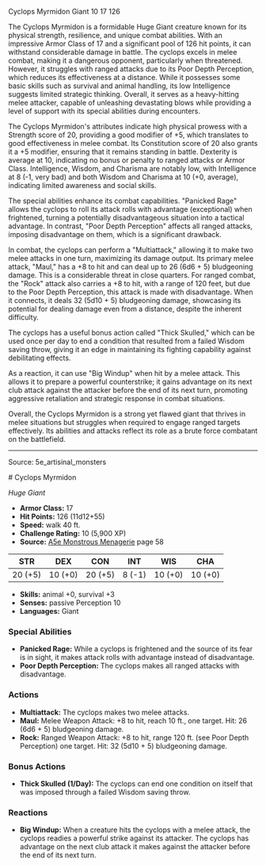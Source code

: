 <MonsterName/>Cyclops Myrmidon</MonsterName>
<CreatureType/>Giant</CreatureType>
<CR/>10</CR>
<AC/>17</AC>
<HP/>126</HP>
<summary>The Cyclops Myrmidon is a formidable Huge Giant creature known for its physical strength, resilience, and unique combat abilities. With an impressive Armor Class of 17 and a significant pool of 126 hit points, it can withstand considerable damage in battle. The cyclops excels in melee combat, making it a dangerous opponent, particularly when threatened. However, it struggles with ranged attacks due to its Poor Depth Perception, which reduces its effectiveness at a distance. While it possesses some basic skills such as survival and animal handling, its low Intelligence suggests limited strategic thinking. Overall, it serves as a heavy-hitting melee attacker, capable of unleashing devastating blows while providing a level of support with its special abilities during encounters.</summary>

<detail>

The Cyclops Myrmidon's attributes indicate high physical prowess with a Strength score of 20, providing a good modifier of +5, which translates to good effectiveness in melee combat. Its Constitution score of 20 also grants it a +5 modifier, ensuring that it remains standing in battle. Dexterity is average at 10, indicating no bonus or penalty to ranged attacks or Armor Class. Intelligence, Wisdom, and Charisma are notably low, with Intelligence at 8 (-1, very bad) and both Wisdom and Charisma at 10 (+0, average), indicating limited awareness and social skills. 

The special abilities enhance its combat capabilities. "Panicked Rage" allows the cyclops to roll its attack rolls with advantage (exceptional) when frightened, turning a potentially disadvantageous situation into a tactical advantage. In contrast, "Poor Depth Perception" affects all ranged attacks, imposing disadvantage on them, which is a significant drawback.

In combat, the cyclops can perform a "Multiattack," allowing it to make two melee attacks in one turn, maximizing its damage output. Its primary melee attack, "Maul," has a +8 to hit and can deal up to 26 (6d6 + 5) bludgeoning damage. This is a considerable threat in close quarters. For ranged combat, the "Rock" attack also carries a +8 to hit, with a range of 120 feet, but due to the Poor Depth Perception, this attack is made with disadvantage. When it connects, it deals 32 (5d10 + 5) bludgeoning damage, showcasing its potential for dealing damage even from a distance, despite the inherent difficulty.

The cyclops has a useful bonus action called "Thick Skulled," which can be used once per day to end a condition that resulted from a failed Wisdom saving throw, giving it an edge in maintaining its fighting capability against debilitating effects. 

As a reaction, it can use "Big Windup" when hit by a melee attack. This allows it to prepare a powerful counterstrike; it gains advantage on its next club attack against the attacker before the end of its next turn, promoting aggressive retaliation and strategic response in combat situations. 

Overall, the Cyclops Myrmidon is a strong yet flawed giant that thrives in melee situations but struggles when required to engage ranged targets effectively. Its abilities and attacks reflect its role as a brute force combatant on the battlefield.</detail>



---

Source: 5e_artisinal_monsters

<statblock>
# Cyclops Myrmidon

*Huge* *Giant*

- **Armor Class:** 17
- **Hit Points:** 126 (11d12+55)
- **Speed:** walk 40 ft.
- **Challenge Rating:** 10 (5,900 XP)
- **Source:** [A5e Monstrous Menagerie](https://enpublishingrpg.com/products/level-up-monstrous-menagerie-a5e) page 58

| STR | DEX | CON | INT | WIS | CHA |
| --- | --- | --- | --- | --- | --- |
| 20 (+5) | 10 (+0) | 20 (+5) | 8 (-1) | 10 (+0) | 10 (+0) |

- **Skills:** animal +0, survival +3
- **Senses:** passive Perception 10
- **Languages:** Giant

### Special Abilities

- **Panicked Rage:** While a cyclops is frightened and the source of its fear is in sight, it makes attack rolls with advantage instead of disadvantage.
- **Poor Depth Perception:** The cyclops makes all ranged attacks with disadvantage.

### Actions

- **Multiattack:** The cyclops makes two melee attacks.
- **Maul:** Melee Weapon Attack: +8 to hit, reach 10 ft., one target. Hit: 26 (6d6 + 5) bludgeoning damage.
- **Rock:** Ranged Weapon Attack: +8 to hit, range 120 ft. (see Poor Depth Perception)  one target. Hit: 32 (5d10 + 5) bludgeoning damage.

### Bonus Actions

- **Thick Skulled (1/Day):** The cyclops can end one condition on itself that was imposed through a failed Wisdom saving throw.

### Reactions

- **Big Windup:** When a creature hits the cyclops with a melee attack, the cyclops readies a powerful strike against its attacker. The cyclops has advantage on the next club attack it makes against the attacker before the end of its next turn.


</statblock>


